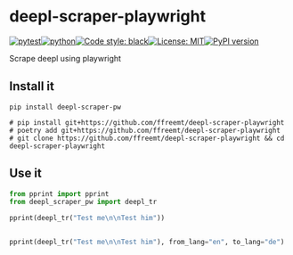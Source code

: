 # deepl-scraper-playwright
[![pytest](https://github.com/ffreemt/deepl-scraper-playwright/actions/workflows/routine-tests.yml/badge.svg)](https://github.com/ffreemt/deepl-scraper-playwright/actions)[![python](https://img.shields.io/static/v1?label=python+&message=3.8%2B&color=blue)](https://www.python.org/downloads/)[![Code style: black](https://img.shields.io/badge/code%20style-black-000000.svg)](https://github.com/psf/black)[![License: MIT](https://img.shields.io/badge/License-MIT-yellow.svg)](https://opensource.org/licenses/MIT)[![PyPI version](https://badge.fury.io/py/deepl_scraper_pw.svg)](https://badge.fury.io/py/deepl_scraper_pw)

Scrape deepl using playwright

## Install it

```shell
pip install deepl-scraper-pw

# pip install git+https://github.com/ffreemt/deepl-scraper-playwright
# poetry add git+https://github.com/ffreemt/deepl-scraper-playwright
# git clone https://github.com/ffreemt/deepl-scraper-playwright && cd deepl-scraper-playwright
```

## Use it
```python
from pprint import pprint
from deepl_scraper_pw import deepl_tr

pprint(deepl_tr("Test me\n\nTest him"))


pprint(deepl_tr("Test me\n\nTest him"), from_lang="en", to_lang="de")

```
